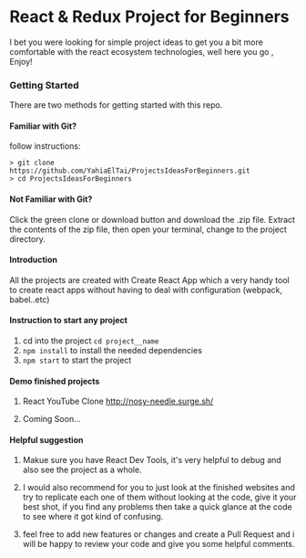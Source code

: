 # React & Redux Project for Beginners

I bet you were looking for simple project ideas to get you a bit more comfortable with the react ecosystem technologies, well here you go , Enjoy!

### Getting Started

There are two methods for getting started with this repo.

#### Familiar with Git?

follow instructions:

```
> git clone https://github.com/YahiaElTai/ProjectsIdeasForBeginners.git
> cd ProjectsIdeasForBeginners
```

#### Not Familiar with Git?

Click the green clone or download button and download the .zip file. Extract the contents of the zip file, then open your terminal, change to the project directory.

#### Introduction

All the projects are created with Create React App which a very handy tool to create react apps without having to deal with configuration (webpack, babel..etc)

#### Instruction to start any project

1. cd into the project `cd project__name`
2. `npm install` to install the needed dependencies
3. `npm start` to start the project

#### Demo finished projects

1. React YouTube Clone http://nosy-needle.surge.sh/

2. Coming Soon...

#### Helpful suggestion

1. Makue sure you have React Dev Tools, it's very helpful to debug and also see the project as a whole.

2. I would also recommend for you to just look at the finished websites and try to replicate each one of them without looking at the code, give it your best shot,
   if you find any problems then take a quick glance at the code to see where it got kind of confusing.

3. feel free to add new features or changes and create a Pull Request and i will be happy to review your code and give you some helpful comments.
